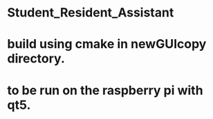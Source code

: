 # Student_Resident_Assistant
# build using cmake in newGUIcopy directory.
# to be run on the raspberry pi with qt5.
